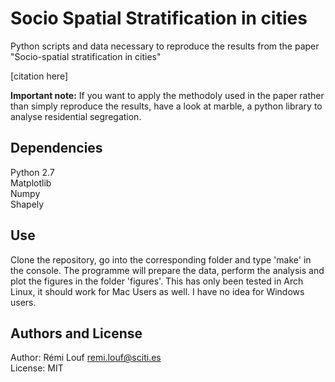 # Socio Spatial Stratification in cities

Python scripts and data necessary to reproduce the results from the paper "Socio-spatial stratification in cities"

[citation here]

**Important note:** If you want to apply the methodoly used in the paper rather than simply reproduce the results, have a look at marble, a python library to analyse residential segregation.

## Dependencies

Python 2.7  
Matplotlib  
Numpy  
Shapely  

## Use

Clone the repository, go into the corresponding folder and type 'make' in the console. The programme will prepare the data, perform the analysis and plot the figures in the folder 'figures'.
This has only been tested in Arch Linux, it should work for Mac Users as well. I have no idea for Windows users.

## Authors and License

Author: Rémi Louf <remi.louf@sciti.es>  
License: MIT
